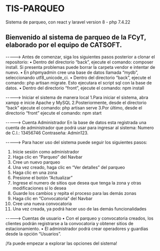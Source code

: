 # TIS-PARQUEO
Sistema de parqueo, con react y laravel version 8 - php 7.4.22

Bienvenido al sistema de parqueo de la FCyT, elaborado por el equipo de CATSOFT.
--------------------------------------------------------------------------------------------------------------

-----> Antes de comenzar, siga los siguientes pasos posterior a clonar el repositorio:
•	Dentro del directorio “back”, ejecute el comando: composer install. Si presenta problemas puede borrar la carpeta vendor e intentar de nuevo.
•	En phpmyadmin cree una base de datos llamada “mydb”, seleccionando utf8_unicode_ci. 
•	Dentro del directorio “back”, ejecute el comando: php artisan migrate. Esto ejecutara el script sql con la base de datos.
•	Dentro del directorio “front”, ejecute el comando: npm install

-----> Iniciar el sistema de manera local
1.Para iniciar el sistema, abra xampp e inicie Apache y MySQL
2.Posteriormente, desde el directorio “back” ejecute el comando: php artisan serve
3.Por último, desde el directorio “front” ejecute el comando: npm start

-----> Cuenta Administrador
En la base de datos esta registrada una cuenta de administrador que podrá usar para ingresar al sistema:
Numero de C.I.: 13456746
Contraseña:  Admin123.

-----> Para hacer uso del sistema puede seguir los siguientes pasos:
1.	Inicie sesión como administrador
2.	Haga clic en “Parqueo” del Navbar
3.	Cree un nuevo parqueo
4.	Una vez creado, haga clic en “Ver detalles” del parqueo
5.	Haga clic en una zona
6.	Presione el botón “Actualizar”
7.	Ingrese el numero de sitios que desea que tenga la zona y otras modificaciones si lo desea
8.	Guarde los cambios y repita el proceso para las demás zonas
9.	Haga clic en “Convocatoria” del Navbar
10.	Cree una nueva convocatoria
11.	Una vez creada, ya podrá hacer uso de las demás funcionalidades

-----> Cuentas de usuario
•	Con el parqueo y convocatoria creados, los clientes podrán registrarse a la convocatoria y obtener sitios de estacionamiento. 
•	El administrador podrá crear operadores y guardias desde la opción “Usuarios”.

¡Ya puede empezar a explorar las opciones del sistema!
